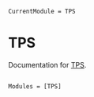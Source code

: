 ```@meta
CurrentModule = TPS
```

# TPS

Documentation for [TPS](https://github.com/JamieMair/TPS.jl).

```@index
```

```@autodocs
Modules = [TPS]
```

